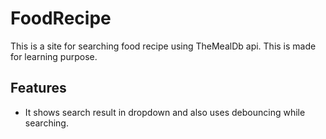 # FoodRecipe
This is a site for searching food recipe using TheMealDb api.
This is made for learning purpose.

## Features
- It shows search result in dropdown and also uses debouncing while searching.